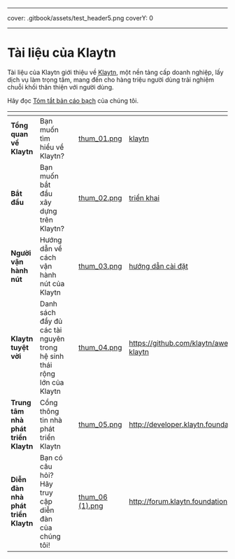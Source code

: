 - - -
cover: .gitbook/assets/test_header5.png 
coverY: 0
- - -

# Tài liệu của Klaytn

Tài liệu của Klaytn giới thiệu về [Klaytn](http://klaytn.foundation), một nền tảng cấp doanh nghiệp, lấy dịch vụ làm trọng tâm, mang đến cho hàng triệu người dùng trải nghiệm chuỗi khối thân thiện với người dùng.

Hãy đọc [Tóm tắt bản cáo bạch](https://klaytn.foundation/wp-content/uploads/Lightpaper.pdf) của chúng tôi.

<table data-view="cards"><thead><tr><th></th><th></th><th></th><th data-hidden data-card-cover data-type="files"></th><th data-hidden data-card-target data-type="content-ref"></th></tr></thead><tbody><tr><td><strong>Tổng quan về Klaytn</strong></td><td>Bạn muốn tìm hiểu về Klaytn?</td><td></td><td><a href=".gitbook/assets/thum_01.png">thum_01.png</a></td><td><a href="klaytn/">klaytn</a></td></tr><tr><td><strong>Bắt đầu</strong></td><td>Bạn muốn bắt đầu xây dựng trên Klaytn?</td><td></td><td><a href=".gitbook/assets/thum_02.png">thum_02.png</a></td><td><a href="installation-guide/deployment/">triển khai</a></td></tr><tr><td><strong>Người vận hành nút</strong></td><td>Hướng dẫn về cách vận hành nút của Klaytn</td><td></td><td><a href=".gitbook/assets/thum_03.png">thum_03.png</a></td><td><a href="installation-guide/">hướng dẫn cài đặt</a></td></tr><tr><td><strong>Klaytn tuyệt vời</strong></td><td>Danh sách đầy đủ các tài nguyên trong hệ sinh thái rộng lớn của Klaytn</td><td></td><td><a href=".gitbook/assets/thum_04.png">thum_04.png</a></td><td><a href="https://github.com/klaytn/awesome-klaytn">https://github.com/klaytn/awesome-klaytn</a></td></tr><tr><td><strong>Trung tâm nhà phát triển Klaytn</strong></td><td>Cổng thông tin nhà phát triển Klaytn</td><td></td><td><a href=".gitbook/assets/thum_05.png">thum_05.png</a></td><td><a href="http://developer.klaytn.foundation">http://developer.klaytn.foundation</a></td></tr><tr><td><strong>Diễn đàn nhà phát triển Klaytn</strong></td><td>Bạn có câu hỏi? Hãy truy cập diễn đàn của chúng tôi!</td><td></td><td><a href=".gitbook/assets/thum_06 (1).png">thum_06 (1).png</a></td><td><a href="http://forum.klaytn.foundation">http://forum.klaytn.foundation</a></td></tr></tbody></table>
